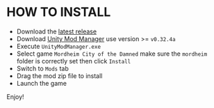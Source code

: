 # HOW TO INSTALL

- Download the [latest release](https://github.com/mordheim-mod-community/skip-intro-mod/releases)
- Download [Unity Mod Manager](https://www.nexusmods.com/site/mods/21) use version >= `v0.32.4a`
- Execute `UnityModManager.exe`
- Select game `Mordheim City of the Damned` make sure the `mordheim` folder is correctly set then click `Install`
- Switch to `Mods` tab
- Drag the mod zip file to install
- Launch the game

Enjoy!

